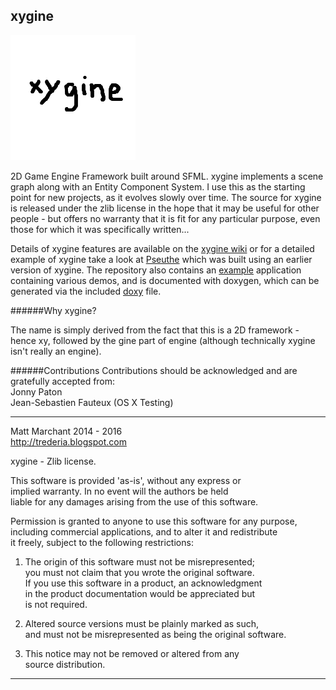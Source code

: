 xygine
------

![Logo by Baard](xygine/xygine.png?raw=true)

2D Game Engine Framework built around SFML. xygine implements a scene
graph along with an Entity Component System. I use this as the starting
point for new projects, as it evolves slowly over time. The source for
xygine is released under the zlib license in the hope that it may be
useful for other people - but offers no warranty that it is fit for any
particular purpose, even those for which it was specifically written...


Details of xygine features are available on the [xygine wiki](https://github.com/fallahn/xygine/wiki) or for a
detailed example of xygine take a look at [Pseuthe](https://github.com/fallahn/pseuthe) which was built
using an earlier version of xygine. The repository also contains an
[example](https://github.com/fallahn/xygine/tree/master/Example) application containing various demos, and is
documented with doxygen, which can be generated via the included [doxy](https://github.com/fallahn/xygine/tree/master/xygine/documentation)
file.


######Why xygine?

The name is simply derived from the fact that this is a 2D framework -
hence xy, followed by the gine part of engine (although technically
xygine isn't really an engine).


######Contributions
Contributions should be acknowledged and are gratefully accepted from:  
Jonny Paton  
Jean-Sebastien Fauteux (OS X Testing) 

-----------------------------------------------------------------------

Matt Marchant 2014 - 2016  
http://trederia.blogspot.com  

xygine - Zlib license.  

This software is provided 'as-is', without any express or  
implied warranty. In no event will the authors be held  
liable for any damages arising from the use of this software.  

Permission is granted to anyone to use this software for any purpose,  
including commercial applications, and to alter it and redistribute  
it freely, subject to the following restrictions:  

1. The origin of this software must not be misrepresented;  
you must not claim that you wrote the original software.  
If you use this software in a product, an acknowledgment  
in the product documentation would be appreciated but  
is not required.  

2. Altered source versions must be plainly marked as such,  
and must not be misrepresented as being the original software.  

3. This notice may not be removed or altered from any  
source distribution.  

-----------------------------------------------------------------------
